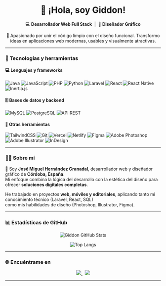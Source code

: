 <!-- Encabezado principal -->
<h1 align="center">👋 ¡Hola, soy Giddon!</h1>

<p align="center">
💻 <strong>Desarrollador Web Full Stack</strong> &nbsp;|&nbsp; 🎨 <strong>Diseñador Gráfico</strong>  
</p>

<p align="center">
🚀 Apasionado por unir el código limpio con el diseño funcional.  
Transformo ideas en aplicaciones web modernas, usables y visualmente atractivas.
</p>

---

### 🧰 Tecnologías y herramientas

#### 💻 Lenguajes y frameworks
![Java](https://img.shields.io/badge/Java-ED8B00?style=for-the-badge&logo=openjdk&logoColor=white)
![JavaScript](https://img.shields.io/badge/JavaScript-F7DF1E?style=for-the-badge&logo=javascript&logoColor=black)
![PHP](https://img.shields.io/badge/PHP-777BB4?style=for-the-badge&logo=php&logoColor=white)
![Python](https://img.shields.io/badge/Python-3776AB?style=for-the-badge&logo=python&logoColor=white)
![Laravel](https://img.shields.io/badge/Laravel-FF2D20?style=for-the-badge&logo=laravel&logoColor=white)
![React](https://img.shields.io/badge/React-20232A?style=for-the-badge&logo=react&logoColor=61DAFB)
![React Native](https://img.shields.io/badge/React_Native-20232A?style=for-the-badge&logo=react&logoColor=61DAFB)
![Inertia.js](https://img.shields.io/badge/Inertia.js-5A29E4?style=for-the-badge&logo=vuedotjs&logoColor=white)

#### 🗄️ Bases de datos y backend
![MySQL](https://img.shields.io/badge/MySQL-005C84?style=for-the-badge&logo=mysql&logoColor=white)
![PostgreSQL](https://img.shields.io/badge/PostgreSQL-336791?style=for-the-badge&logo=postgresql&logoColor=white)
![API REST](https://img.shields.io/badge/API_REST-02569B?style=for-the-badge&logo=swagger&logoColor=white)

#### 🧠 Otras herramientas
![TailwindCSS](https://img.shields.io/badge/TailwindCSS-38B2AC?style=for-the-badge&logo=tailwindcss&logoColor=white)
![Git](https://img.shields.io/badge/Git-F05032?style=for-the-badge&logo=git&logoColor=white)
![Vercel](https://img.shields.io/badge/Vercel-000000?style=for-the-badge&logo=vercel&logoColor=white)
![Netlify](https://img.shields.io/badge/Netlify-00C7B7?style=for-the-badge&logo=netlify&logoColor=white)
![Figma](https://img.shields.io/badge/Figma-F24E1E?style=for-the-badge&logo=figma&logoColor=white)
![Adobe Photoshop](https://img.shields.io/badge/Photoshop-31A8FF?style=for-the-badge&logo=adobephotoshop&logoColor=white)
![Adobe Illustrator](https://img.shields.io/badge/Illustrator-FF9A00?style=for-the-badge&logo=adobeillustrator&logoColor=white)
![InDesign](https://img.shields.io/badge/InDesign-FF3366?style=for-the-badge&logo=adobeindesign&logoColor=white)

---

### 🧑‍💻 Sobre mí

🎯 Soy **José Miguel Hernández Granadal**, desarrollador web y diseñador gráfico de **Córdoba, España**.  
Mi enfoque combina la lógica del desarrollo con la estética del diseño para ofrecer **soluciones digitales completas**.

He trabajado en proyectos **web, móviles y editoriales**, aplicando tanto mi conocimiento técnico (Laravel, React, SQL)  
como mis habilidades de diseño (Photoshop, Illustrator, Figma).

---

### 📊 Estadísticas de GitHub

<p align="center">
  <img src="https://github-readme-stats.vercel.app/api?username=GddnPk&show_icons=true&theme=radical" alt="Giddon GitHub Stats"/>
</p>

<p align="center">
  <img src="https://github-readme-stats.vercel.app/api/top-langs/?username=GddnPk&layout=compact&theme=radical" alt="Top Langs"/>
</p>

---

### 🌐 Encuéntrame en

<p align="center">
  <a href="https://www.linkedin.com/in/jmhpk/" target="_blank">
    <img src="https://img.shields.io/badge/LinkedIn-0A66C2?style=for-the-badge&logo=linkedin&logoColor=white" />
  </a>
  &nbsp;
  <a href="mailto:giddonpk@gmail.com">
    <img src="https://img.shields.io/badge/Email-D14836?style=for-the-badge&logo=gmail&logoColor=white" />
  </a>
</p>

---

